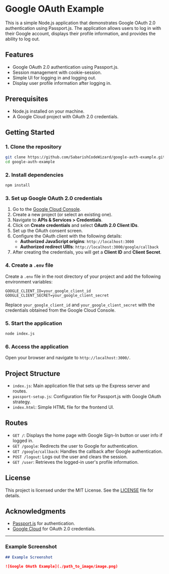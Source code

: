 

# Google OAuth Example

This is a simple Node.js application that demonstrates Google OAuth 2.0 authentication using Passport.js. The application allows users to log in with their Google account, displays their profile information, and provides the ability to log out.

## Features

- Google OAuth 2.0 authentication using Passport.js.
- Session management with cookie-session.
- Simple UI for logging in and logging out.
- Display user profile information after logging in.

## Prerequisites

- Node.js installed on your machine.
- A Google Cloud project with OAuth 2.0 credentials.

## Getting Started

### 1. Clone the repository

```bash
git clone https://github.com/SabarishCodeWizard/google-auth-example.git
cd google-auth-example
```

### 2. Install dependencies

```bash
npm install
```

### 3. Set up Google OAuth 2.0 credentials

1. Go to the [Google Cloud Console](https://console.cloud.google.com/).
2. Create a new project (or select an existing one).
3. Navigate to **APIs & Services > Credentials**.
4. Click on **Create credentials** and select **OAuth 2.0 Client IDs**.
5. Set up the OAuth consent screen.
6. Configure the OAuth client with the following details:
   - **Authorized JavaScript origins**: `http://localhost:3000`
   - **Authorized redirect URIs**: `http://localhost:3000/google/callback`
7. After creating the credentials, you will get a **Client ID** and **Client Secret**.

### 4. Create a `.env` file

Create a `.env` file in the root directory of your project and add the following environment variables:

```env
GOOGLE_CLIENT_ID=your_google_client_id
GOOGLE_CLIENT_SECRET=your_google_client_secret
```

Replace `your_google_client_id` and `your_google_client_secret` with the credentials obtained from the Google Cloud Console.

### 5. Start the application

```bash
node index.js
```

### 6. Access the application

Open your browser and navigate to `http://localhost:3000/`.

## Project Structure

- `index.js`: Main application file that sets up the Express server and routes.
- `passport-setup.js`: Configuration file for Passport.js with Google OAuth strategy.
- `index.html`: Simple HTML file for the frontend UI.

## Routes

- `GET /`: Displays the home page with Google Sign-In button or user info if logged in.
- `GET /google`: Redirects the user to Google for authentication.
- `GET /google/callback`: Handles the callback after Google authentication.
- `POST /logout`: Logs out the user and clears the session.
- `GET /user`: Retrieves the logged-in user's profile information.

## License

This project is licensed under the MIT License. See the [LICENSE](LICENSE) file for details.

## Acknowledgments

- [Passport.js](http://www.passportjs.org/) for authentication.
- [Google Cloud](https://cloud.google.com/) for OAuth 2.0 credentials.

---

### Example Screenshot


```markdown
## Example Screenshot

![Google OAuth Example](./path_to_image/image.png)
```
